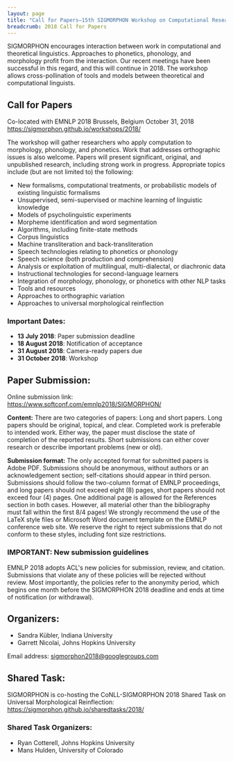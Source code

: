 ```yaml
---
layout: page
title: "Call for Papers—15th SIGMORPHON Workshop on Computational Research in Phonetics, Phonology, and Morphology"
breadcrumb: 2018 Call for Papers
---
```


SIGMORPHON encourages interaction between work in computational and theoretical linguistics. Approaches to phonetics, phonology, and morphology profit from the interaction. Our recent meetings have been successful in this regard, and this will continue in 2018. The workshop allows cross-pollination of tools and models between theoretical and computational linguists.

## Call for Papers

Co-located with EMNLP 2018
Brussels, Belgium
October 31, 2018
<https://sigmorphon.github.io/workshops/2018/>

The workshop will gather researchers who apply computation to morphology, phonology, and phonetics. Work that addresses orthographic issues is also welcome. Papers will present significant, original, and unpublished research, including strong work in progress. Appropriate topics include (but are not limited to) the following:

- New formalisms, computational treatments, or probabilistic models of existing linguistic formalisms
- Unsupervised, semi-supervised or machine learning of linguistic knowledge
- Models of psycholinguistic experiments
- Morpheme identification and word segmentation
- Algorithms, including finite-state methods
- Corpus linguistics
- Machine transliteration and back-transliteration
- Speech technologies relating to phonetics or phonology
- Speech science (both production and comprehension)
- Analysis or exploitation of multilingual, multi-dialectal, or diachronic data
- Instructional technologies for second-language learners
- Integration of morphology, phonology, or phonetics with other NLP tasks
- Tools and resources
- Approaches to orthographic variation
- Approaches to universal morphological reinflection

### Important Dates:

- **13 July 2018**: Paper submission deadline
- **18 August 2018**: Notification of acceptance
- **31 August 2018**: Camera-ready papers due
- **31 October 2018**: Workshop

## Paper Submission:

Online submission link: <https://www.softconf.com/emnlp2018/SIGMORPHON/>

**Content:** There are two categories of papers: Long and short papers. Long papers should be original, topical, and clear. Completed work is preferable to intended work. Either way, the paper must disclose the state of completion of the reported results. Short submissions can either cover research or describe important problems (new or old).

**Submission format:** The only accepted format for submitted papers is Adobe PDF. Submissions should be anonymous, without authors or an acknowledgement section; self-citations should appear in third person. Submissions should follow the two-column format of EMNLP proceedings, and long papers should not exceed eight (8) pages, short papers should not exceed four (4) pages. One additional page is allowed for the References section in both cases. However, all material other than the bibliography must fall within the first 8/4 pages! We strongly recommend the use of the LaTeX style files or Microsoft Word document template on the EMNLP conference web site. We reserve the right to reject submissions that do not conform to these styles, including font size restrictions.

### IMPORTANT: New submission guidelines

EMNLP 2018 adopts ACL's new policies for submission, review, and citation. Submissions that violate any of these policies will be rejected without review. Most importantly, the policies refer to the anonymity period, which begins one month before the SIGMORPHON 2018 deadline and ends at time of notification (or withdrawal).

## Organizers:

* Sandra Kübler, Indiana University
* Garrett Nicolai, Johns Hopkins University

Email address: <sigmorphon2018@googlegroups.com>

## Shared Task:

SIGMORPHON is co-hosting the CoNLL-SIGMORPHON 2018 Shared Task on Universal Morphological Reinflection: <https://sigmorphon.github.io/sharedtasks/2018/>

### Shared Task Organizers:

* Ryan Cotterell, Johns Hopkins University
* Mans Hulden, University of Colorado
